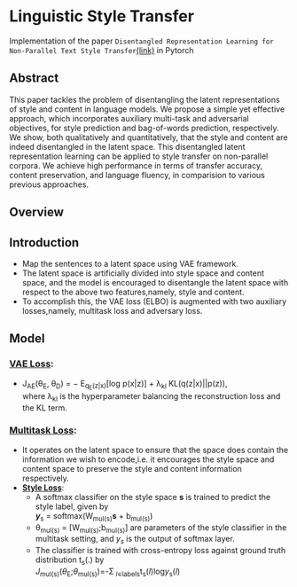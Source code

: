 # Linguistic Style Transfer 
Implementation of the paper `Disentangled Representation Learning for Non-Parallel Text Style Transfer`[(link)](https://www.aclweb.org/anthology/P19-1041.pdf) in Pytorch

## Abstract
  This paper tackles the problem of disentangling the latent representations of style and content in language models.
  We propose a simple yet effective approach, which incorporates auxiliary multi-task and adversarial objectives, for 
  style prediction and bag-of-words prediction, respectively. We show, both qualitatively and quantitatively, that the 
  style and content are indeed disentangled in the latent space. This disentangled latent representation learning can be                  applied to style transfer on non-parallel corpora. We achieve high performance in terms of transfer accuracy, content     preservation, and language fluency, in comparision to various previous approaches.

## Overview
## Introduction
  * Map the sentences to a latent space using VAE framework.
  * The latent space is artificially divided into style space and content space, and the model is encouraged to disentangle
    the latent space with respect to the above two features,namely, style and content.
  * To accomplish this, the VAE loss (ELBO) is augmented with two auxiliary losses,namely, multitask loss and adversary loss.
## Model
   ### <ins>VAE Loss</ins>:
   * J<sub>AE</sub>(θ<sub>E</sub>, θ<sub>D</sub>) = − E<sub>q<sub>E</sub>(z|x)</sub>[log p(x|z)] + λ<sub>kl</sub>                   KL(q(z|x)||p(z)),   
     where λ<sub>kl</sub> is the hyperparameter balancing the reconstruction loss and the KL term.
   ### <ins>Multitask Loss</ins>:
   * It operates on the latent space to ensure that the space does contain the information we wish to encode,i.e. 
      it encourages the style space and content space to preserve the style and content information respectively.
   * <strong><ins>Style Loss</ins></strong>:
      * A softmax classifier on the style space <strong>s</strong> is trained to predict the style label, given by      
      <i><strong>y</strong></i><sub>s</sub> = softmax(W<sub>mul(s)</sub><strong>s</strong> + b<sub>mul(s)</sub>)       
      * θ<sub>mul(s)</sub> = [W<sub>mul(s)</sub>;b<sub>mul(s)</sub>] are parameters of the style classifier in the 
        multitask setting, and <em>y<sub>s</sub></em> is the output of softmax layer.
      * The classifier is trained with cross-entropy loss against ground truth distribution t<sub>s</sub>(.) by              
        <em>J</em><sub>mul(s)</sub>(<em>θ</em><sub>E</sub>;<em>θ</em><sub>mul(s)</sub>)=-Σ<sub> <em>l</em>∊labels</sub>t<sub>s</sub>(<em>l</em>)log<em>y</em><sub>s</sub>(<em>l</em>)
    
